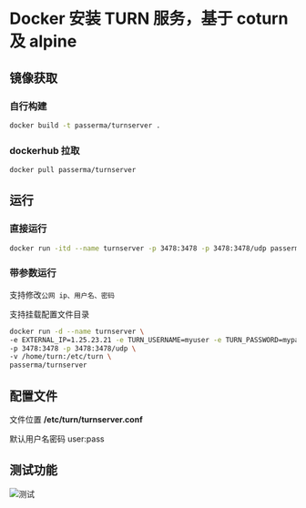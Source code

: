 # Docker 安装 TURN 服务，基于 coturn 及 alpine

## 镜像获取

### 自行构建

```sh
docker build -t passerma/turnserver .
```

### dockerhub 拉取

```sh
docker pull passerma/turnserver
```

## 运行

### 直接运行

```sh
docker run -itd --name turnserver -p 3478:3478 -p 3478:3478/udp passerma/turnserver
```

### 带参数运行

支持修改`公网 ip、用户名、密码`

支持挂载配置文件目录

```sh
docker run -d --name turnserver \
-e EXTERNAL_IP=1.25.23.21 -e TURN_USERNAME=myuser -e TURN_PASSWORD=mypass \
-p 3478:3478 -p 3478:3478/udp \
-v /home/turn:/etc/turn \
passerma/turnserver
```

## 配置文件

文件位置 **/etc/turn/turnserver.conf**

默认用户名密码 user:pass

## 测试功能

![测试](https://www.passerma.com/img/2024/01/06/7f55f5ee-5496-4f17-6f88-97400d0f69fb-0.jpg)
